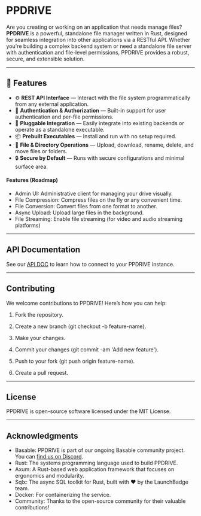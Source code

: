 # PPDRIVE

Are you creating or working on an application that needs manage files? **PPDRIVE** is a powerful, standalone file manager written in Rust, designed for seamless integration into other applications via a RESTful API. Whether you're building a complex backend system or need a standalone file server with authentication and file-level permissions, PPDRIVE provides a robust, secure, and extensible solution.

---

## 🚀 Features

- ⚙️ **REST API Interface** — Interact with the file system programmatically from any external application.
- 🔐 **Authentication & Authorization** — Built-in support for user authentication and per-file permissions.
- 🧩 **Pluggable Integration** — Easily integrate into existing backends or operate as a standalone executable.
- 📦 **Prebuilt Executables** — Install and run with no setup required.
- 🧾 **File & Directory Operations** — Upload, download, rename, delete, and move files or folders.
- 🔒 **Secure by Default** — Runs with secure configurations and minimal surface area.

#### Features (Roadmap)
- Admin UI: Administrative client for managing your drive visually.
- File Compression: Compress files on the fly or any convenient time.
- File Conversion: Convert files from one format to another.
- Async Upload: Upload large files in the background.
- File Streaming: Enable file streaming (for video and audio streaming platforms)

---

## API Documentation
See our [API DOC](https://prodbyola.github.io/ppdrive/) to learn how to connect to your PPDRIVE instance.

---

## Contributing
We welcome contributions to PPDRIVE! Here’s how you can help:

1. Fork the repository.

2. Create a new branch (git checkout -b feature-name).

3. Make your changes.

4. Commit your changes (git commit -am 'Add new feature').

5. Push to your fork (git push origin feature-name).

6. Create a pull request.

---

## License
PPDRIVE is open-source software licensed under the MIT License.

---

## Acknowledgments
- Basable: PPDRIVE is part of our ongoing Basable community project. You can [find us on Discord](https://discord.gg/BeVPFS7wkp).
- Rust: The systems programming language used to build PPDRIVE.
- Axum: A Rust-based web application framework that focuses on ergonomics and modularity.
- Sqlx: The async SQL toolkit for Rust, built with ❤️ by the LaunchBadge team.
- Docker: For containerizing the service.
- Community: Thanks to the open-source community for their valuable contributions!
